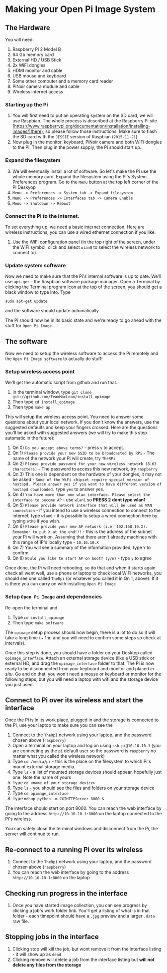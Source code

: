 # Making your Open Pi Image System

## The Hardware

You will need:

1.  Raspberry Pi 2 Model B
2.  64 Gb memory card
3.  External HD / USB Stick
4.  2x WiFi dongles
5.  HDMI monitor and cable
6.  USB mouse and keyboard
7.  Some other computer and a memory card reader
8.  PiNoir camera module and cable
9.  Wireless internet access

### Starting up the Pi

1.  You will first need to put an operating system on the SD card, we will use Raspbian. The whole process is described at the Raspberry Pi site [https://www.raspberrypi.org/documentation/installation/installing-images/](here), so please follow those instructions. Make sure to flash the SD card with the `JESSIE` version of Raspbian (`2015-11-21`).
2.  Now plug in the monitor, keyboard, PiNoir camera and both WiFi dongles to the Pi. Then plug in the power supply, the Pi should start up.

### Expand the filesystem

3. We will eventually install a lot of software. So let's make the Pi use the whole memory card. Expand the filesystem using the Pi's System Preferences program.
Go to the `Menu` button at the top left corner of the Pi Deskyop
  1.  `Menu -> Preferences -> System tab -> Expand filesystem`
  2.  `Menu -> Preferences -> Interfaces tab -> Camera Enable`
  3.  `Menu -> Shutdown -> Reboot`

### Connect the Pi to the internet.

To set everything up, we need a basic internet connection. Here are wireless instructions, you can use a wired ethernet connection if you like.

1.  Use the WiFi configuration panel (in the top right of the screen, under the WiFi symbol, click and select `wlan0` to select the wireless network to connect to).

### Update system software

Now we need to make sure that the Pi's internal software is up to date. We'll use `apt-get` - the Raspbian software package manager. Open a Terminal by clicking the Terminal program icon at the top of the screen, you should get a black window to type into. Type  

  `sudo apt-get update`

and the software should update automatically.

The Pi should now be in its basic state and we're ready to go ahead with the stuff for `Open Pi Image`.

## The software

Now we need to setup the wireless software to access the Pi remotely and the `Open Pi Image software` to actually do stuff!


### Setup wireless access point
We'll get the automatic script from github and run that.

1.  In the terminal window, type `git clone git://github.com/TeamMacLean/install_opimage`
2.  Then type `cd install_opimage`
3.  Then type `make ap`

This will setup the wireless access point. You need to answer some questions about your local network. If you don't know the answers, use the suggested defaults and keep your fingers crossed. Here are the questions you'll be asked with suggested answers (we will try to make this step automatic in the future):

1.  Qn 0) `Do you accept above terms?` - press `y` to accept.
2.  Qn 1) `Please provide your new SSID to be broadcasted by RPi` - The name of the network your Pi will create, try `TheRPi`
3.  Qn 2) `Please provide password for your new wireless network (8-63 characters)` -  The password to access this new network, try `raspberry`
4.  Qn 3) This one is dependent on the hardware of your dongles, it may not be asked - `Some of the WiFi chipset require special version of hostapd. Please answer yes if you want to have different version of hostapd downloaded.` type `yes` to answer yes.
5.  Qn 4) `You have more than one wlan interface. Please select the interface to become AP` - use `wlan1` so __PRESS 2__ **dont type wlan1**
6.  Qn 5) `Please provide network interface that will be used as WAN connection` - if you intend to use a wireless connection to connect to the internet, type `wlan0` - it is possible to setup a wired connection here by typing `eth0` if you wish.
7.  Qn 6) `Please provide your new AP network (i.e. 192.168.10.X). Remember to put X at the end!!!` - this is the address of the subnet your Pi will work on. Assuming that there aren't already machines with this range of IP's locally type - `10.10.10.X`
8.  Qn 7) You will see a summary of the information provided, type `Y` to confirm
9.  Qn 8) `Would you like to start AP on boot? (y/n)` - type `y` to agree


Once done, the Pi will need rebooting, so do that and when it starts again check all went well,  use a phone or laptop to check local WiFi networks, you should see one called `TheRpi` (or whatever you called it in Qn 1, above). If it is there you can carry on with installing `Open Pi Image`

### Setup `Open Pi Image` and dependencies
Re-open the terminal and

1.  Type `cd install_opimage`
2.  Then type `make software`

The  `opimage` setup process should now begin, there is a lot to do so it will take a long time (~ 1hr, and you will need to confirm some steps so check at intervals).

Once this step is done, you should have a folder on your Desktop called `opimage_interface`. Attach an external storage device (like a USB stick or external HD, and drag the `opimage_interface` folder to that. The Pi is now ready to be disconnected from your keyboard and monitor and placed _in situ_. Go and do that, you won't need a mouse or keyboard or monitor for the following steps, but you will need a laptop with wifi and the storage device you just used.

## Connect to Pi over its wireless and start the interface
Once the Pi is in its work place, plugged in and the storage is connected to the Pi, use your laptop to make sure you can see the 
1.  Connect to the `TheRpi` network using your laptop, and the password chosen above (`raspberry`)
2.  Open a terminal on your laptop and log on using `ssh pi@10.10.10.1` (you are connecting as the `pi` default user so the password is `raspberry` no matter what you called the wireless network)
3.  Type `cd /media/pi` - this is the place on the filesystem to which Pi's mount external storage media.
4.  Type `ls` - a list of mounted storage devices should appear, hopefully just one. Note the name of yours
5.  Type `cd <name of your storage device>` 
6.  Type `ls` - you should see the files and folders on your storage device
7.  Type `cd opimage_interface`
8.  Type `nohup python -m CGIHTTPServer 8000 &`
 
The interface should start on port 8000. You can reach the web interface by going to the address `http://10.10.10.1:8000` on the laptop connected to the Pi's wireless.

You can safely close the terminal windows and disconnect from the Pi, the server will continue to run. 

## Re-connect to a running Pi over its wireless
1.  Connect to the `TheRpi` network using your laptop, and the password chosen above (`raspberry`)
2.  You can reach the web interface by going to the address `http://10.10.10.1:8000` on the laptop

## Checking run progress in the interface
1. Once you have started image collection, you can see progress by clicking a job's work folder link. You'll get a listing of what is in that folder - each timepoint should have a `.jpg` preview and a larger `.data` raw file.

## Stopping jobs in the interface
1.  Clicking stop will kill the job, but wont remove it from the interface listing - it will show up as `dead`
2.  Clicking remove will delete a job from the interface listing but **will not delete any files from the storage**
